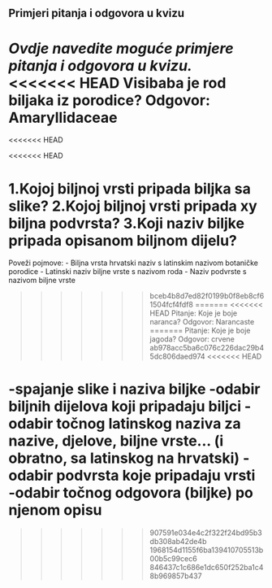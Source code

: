 ## Primjeri pitanja i odgovora u kvizu
_Ovdje navedite moguće primjere pitanja i odgovora u kvizu._  
<<<<<<< HEAD
Visibaba je rod biljaka iz porodice? Odgovor: Amaryllidaceae
=======
<<<<<<< HEAD

<<<<<<< HEAD

1.Kojoj biljnoj vrsti pripada biljka sa slike?
2.Kojoj biljnoj vrsti pripada xy biljna podvrsta?
3.Koji naziv biljke pripada opisanom biljnom dijelu?
=======
Poveži pojmove:
    - Biljna vrsta hrvatski naziv s latinskim nazivom botaničke porodice
    - Latinski naziv biljne vrste s nazivom roda
    - Naziv podvrste s nazivom biljne vrste
>>>>>>> bceb4b8d7ed82f0199b0f8eb8cf61504fcf4fdf8
=======
<<<<<<< HEAD
Pitanje: Koje je boje naranca?
Odgovor: Narancaste
=======
Pitanje: Koje je boje jagoda?
Odgovor: crvene
>>>>>>> ab978acc5ba6c076c226dac29b45dc806daed974
<<<<<<< HEAD

-spajanje slike i naziva biljke
-odabir biljnih dijelova koji pripadaju biljci
-odabir točnog latinskog naziva za nazive, djelove, biljne vrste... (i obratno, sa latinskog na hrvatski)
-odabir podvrsta koje pripadaju vrsti
-odabir točnog odgovora (biljke) po njenom opisu
=======
>>>>>>> 907591e034e4c2f322f24bd95b3db308ab42de4b
>>>>>>> 1968154d1155f6ba139410705513b00b5c99cec6
>>>>>>> 846437c1c686e1dc650f252ba1c48b969857b437
